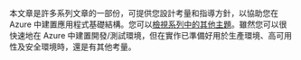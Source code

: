本文章是許多系列文章的一部份，可提供您設計考量和指導方針，以協助您在 Azure 中建置應用程式基礎結構。您可以[檢視系列中的其他主題](#next-steps)。雖然您可以很快速地在 Azure 中建置開發/測試環境，但在實作已準備好用於生產環境、高可用性及安全環境時，還是有其他考量。

<!---HONumber=AcomDC_0914_2016-->